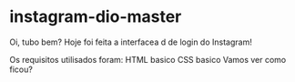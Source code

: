 # instagram-dio-master
Oi, tubo bem? 
Hoje  foi feita a interfacea d de login do Instagram!

Os requisitos  utilisados foram:
HTML basico
CSS basico
Vamos ver como ficou?
